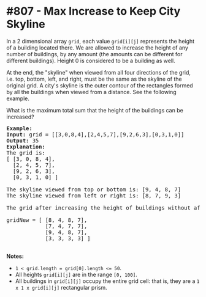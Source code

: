 # \#807 - Max Increase to Keep City Skyline
<p>In a 2 dimensional array <code>grid</code>, each value <code>grid[i][j]</code> represents the height of a building located there. We are allowed to increase the height of any number of buildings, by any amount (the amounts&nbsp;can be different for different buildings). Height&nbsp;0 is considered to be a&nbsp;building&nbsp;as well.&nbsp;</p>

<p>At the end, the &quot;skyline&quot; when viewed from all four directions&nbsp;of the grid, i.e.&nbsp;top, bottom, left, and right,&nbsp;must be the same as the&nbsp;skyline of the original grid. A city&#39;s skyline is the outer contour of the rectangles formed by all the buildings when viewed from a distance. See&nbsp;the following example.</p>

<p>What is the maximum total sum that the height of the buildings can be increased?</p>

<pre>
<strong>Example:</strong>
<strong>Input:</strong> grid = [[3,0,8,4],[2,4,5,7],[9,2,6,3],[0,3,1,0]]
<strong>Output:</strong> 35
<strong>Explanation:</strong> 
The grid is:
[ [3, 0, 8, 4], 
  [2, 4, 5, 7],
  [9, 2, 6, 3],
  [0, 3, 1, 0] ]

The skyline viewed from top or bottom is: [9, 4, 8, 7]
The skyline viewed from left or right is: [8, 7, 9, 3]

The grid after increasing the height of buildings without affecting skylines is:

gridNew = [ [8, 4, 8, 7],
            [7, 4, 7, 7],
            [9, 4, 8, 7],
            [3, 3, 3, 3] ]

</pre>

<p><strong>Notes: </strong></p>

<ul>
	<li><code>1 &lt; grid.length = grid[0].length &lt;= 50</code>.</li>
	<li>All heights <code>grid[i][j]</code> are in the range <code>[0, 100]</code>.</li>
	<li>All buildings in <code>grid[i][j]</code> occupy the entire grid cell: that is, they are a <code>1 x 1 x grid[i][j]</code> rectangular prism.</li>
</ul>
